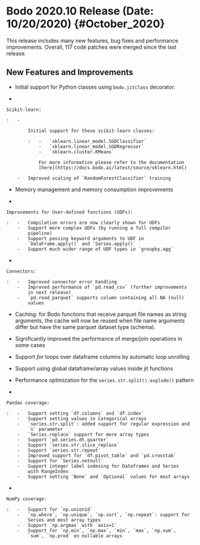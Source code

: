 Bodo 2020.10 Release (Date: 10/20/2020) {#October_2020}
========================================

This release includes many new features, bug fixes and performance
improvements. Overall, 117 code patches were merged since the last
release.

## New Features and Improvements

-   Initial support for Python classes using `bodo.jitclass` decorator.

-   

    Scikit-learn:

    :   -   

            Initial support for these scikit-learn classes:

            :   -   `sklearn.linear_model.SGDClassifier`
                -   `sklearn.linear_model.SGDRegressor`
                -   `sklearn.cluster.KMeans`

                For more information please refer to the documentation
                [here](https://docs.bodo.ai/latest/source/sklearn.html)

        -   Improved scaling of `RandomForestClassifier` training

-   Memory management and memory consumption improvements

-   

    Improvements for User-defined functions (UDFs):

    :   -   Compilation errors are now clearly shown for UDFs
        -   Support more complex UDFs (by running a full compiler
            pipeline)
        -   Support passing keyword arguments to UDF in
            `DataFrame.apply()` and `Series.apply()`
        -   Support much wider range of UDF types in `groupby.agg`

-   

    Connectors:

    :   -   Improved connector error handling
        -   Improved performance of `pd.read_csv` (further improvements
            in next release)
        -   `pd.read_parquet` supports column containing all NA (null)
            values

-   Caching: for Bodo functions that receive parquet file names as
    string arguments, the cache will now be reused when file name
    arguments differ but have the same parquet dataset type (schema).

-   Significantly improved the performance of merge/join operations in
    some cases

-   Support *for* loops over dataframe columns by automatic loop
    unrolling

-   Support using global dataframe/array values inside jit functions

-   Performance optimization for the `series.str.split().explode()`
    pattern

-   

    Pandas coverage:

    :   -   Support setting `df.columns` and `df.index`
        -   Support setting values in Categorical arrays
        -   `series.str.split`: added support for regular expression and
            `n` parameter
        -   `Series.replace` support for more array types
        -   Support `pd.series.dt.quarter`
        -   Support `series.str.slice_replace`
        -   Support `series.str.repeat`
        -   Improved support for `df.pivot_table` and `pd.crosstab`
        -   Support for `Series.notnull`
        -   Support integer label indexing for Dataframes and Series
            with RangeIndex
        -   Support setting `None` and `Optional` values for most arrays

-   

    NumPy coverage:

    :   -   Support for `np.union1d`
        -   `np.where`, `np.unique`, `np.sort`, `np.repeat`: support for
            Series and most array types
        -   Support `np.argmax` with `axis=1`
        -   Support for `np.min`, `np.max`, `min`, `max`, `np.sum`,
            `sum`, `np.prod` on nullable arrays
